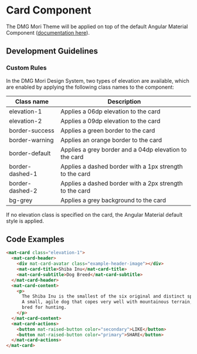 # Card Component

The DMG Mori Theme will be applied on top of the default Angular Material Component ([documentation here](https://material.angular.io/components/card/overview)).

## Development Guidelines

### Custom Rules
In the DMG Mori Design System, two types of elevation are available, which are enabled by applying the following class names to the component:

| Class name      | Description                                                               |
|-----------------|---------------------------------------------------------------------------|
| elevation-1     | Applies a 06dp elevation to the card                                      |
| elevation-2     | Applies a 09dp elevation to the card                                      |
| border-success  | Applies a green border to the card                                        |
| border-warning  | Applies an orange border to the card                                      |
| border-default  | Applies a grey border and a 04dp elevation to the card                    |
| border-dashed-1 | Applies a dashed border with a 1px strength to the card                   |
| border-dashed-2 | Applies a dashed border with a 2px strength to the card                   |
| bg-grey         | Applies a grey background to the card                                     |

If no elevation class is specified on the card, the Angular Material default style is applied.

## Code Examples

``` html
<mat-card class="elevation-1">
  <mat-card-header>
    <div mat-card-avatar class="example-header-image"></div>
    <mat-card-title>Shiba Inu</mat-card-title>
    <mat-card-subtitle>Dog Breed</mat-card-subtitle>
  </mat-card-header>
  <mat-card-content>
    <p>
      The Shiba Inu is the smallest of the six original and distinct spitz breeds of dog from Japan.
      A small, agile dog that copes very well with mountainous terrain, the Shiba Inu was originally
      bred for hunting.
    </p>
  </mat-card-content>
  <mat-card-actions>
    <button mat-raised-button color="secondary">LIKE</button>
    <button mat-raised-button color="primary">SHARE</button>
  </mat-card-actions>
</mat-card>
```
